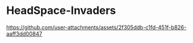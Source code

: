 # HeadSpace-Invaders
 


https://github.com/user-attachments/assets/2f305ddb-c1fd-451f-b826-aaff3dd00847

